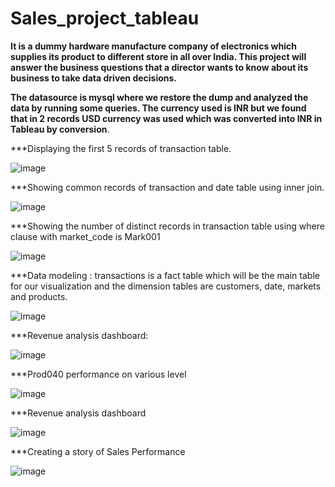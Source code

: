 # Sales_project_tableau
**It is a dummy hardware manufacture company of electronics which supplies its product to different store in all over India. This project will answer the business questions that a director wants to know about its business to take data driven decisions.**

**The datasource is mysql where we restore the dump and analyzed the data by running some queries. The currency used is INR but we found that in 2 records USD currency was used which was converted into INR in Tableau by conversion**. 

***Displaying the first 5 records of transaction table.

![image](https://user-images.githubusercontent.com/123319398/224393490-c4074a18-2433-4bae-80b9-f6d047da4396.png)

***Showing common records of transaction and date table using inner join.

![image](https://user-images.githubusercontent.com/123319398/224393783-22fa08cc-4316-46f0-9b6c-3da32d0f9867.png)

***Showing the number of distinct records in transaction table using where clause with market_code is Mark001

![image](https://user-images.githubusercontent.com/123319398/224393895-907b52bd-f782-4f1f-b6d3-98ee77830d84.png)


***Data modeling : transactions is a fact table which will be the main table for our visualization and the dimension tables are customers, date, markets and products.

![image](https://user-images.githubusercontent.com/123319398/224361667-baf2579b-21dc-4584-8e77-957689b1d241.png)

***Revenue analysis dashboard:

![image](https://user-images.githubusercontent.com/123319398/224362169-2ec8de99-88ca-4dc0-b0e7-21e54a01b5de.png)


***Prod040 performance on various level

![image](https://user-images.githubusercontent.com/123319398/224362662-8593a4ae-025d-49f6-9f95-c2d75cd2a93c.png)


***Revenue analysis dashboard

![image](https://user-images.githubusercontent.com/123319398/224400909-83e2c223-3286-4919-a5be-e08d602b417a.png)

***Creating a story of Sales Performance

![image](https://user-images.githubusercontent.com/123319398/224401009-5762f662-33ea-48b3-9fa1-84af02809d37.png)



